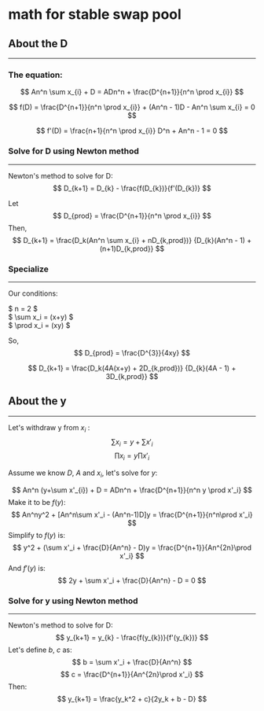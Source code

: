 
# math for stable swap pool
## About the D
---

### The equation: 

$$ 
An^n \sum x_{i} + D = ADn^n + \frac{D^{n+1}}{n^n \prod x_{i}} 
$$

$$
f(D) = \frac{D^{n+1}}{n^n \prod x_{i}} + (An^n - 1)D - An^n \sum x_{i} = 0
$$

$$
f'(D) = \frac{n+1}{n^n \prod x_{i}} D^n + An^n - 1 = 0
$$

### Solve for D using Newton method
---
  
Newton's method to solve for D:
$$
D_{k+1} = D_{k} - \frac{f(D_{k})}{f'(D_{k})}
$$


Let 
$$
D_{prod} = \frac{D^{n+1}}{n^n \prod x_{i}} 
$$
Then,
$$
D_{k+1} = \frac{D_k(An^n \sum x_{i} + nD_{k,prod})} {D_{k}(An^n - 1) + (n+1)D_{k,prod}}
$$

### Specialize 
---
Our conditions: 

$ n = 2 $   
$ \sum x_i = (x+y) $  
$ \prod x_i = (xy) $  

So, 
$$
D_{prod} = \frac{D^{3}}{4xy} 
$$

$$
D_{k+1} = \frac{D_k(4A(x+y) + 2D_{k,prod})} {D_{k}(4A - 1) + 3D_{k,prod}}
$$

## About the y
---
Let's withdraw y from $x_i$ :
$$
\sum x_i = y + \sum x'_i  
$$
$$
\prod x_i = y \prod x'_i
$$

Assume we know $D$, $A$ and $x_i$, let's solve for $y$:

$$ 
An^n (y+\sum x'_{i}) + D = ADn^n + \frac{D^{n+1}}{n^n y \prod x'_i} 
$$
Make it to be $f(y)$:
$$
An^ny^2 + [An^n\sum x'_i - (An^n-1)D]y = \frac{D^{n+1}}{n^n\prod x'_i}
$$
Simplify to $f(y)$ is:
$$
y^2 + (\sum x'_i + \frac{D}{An^n} - D)y = \frac{D^{n+1}}{An^{2n}\prod x'_i}
$$
And $f'(y)$ is:
$$
2y + \sum x'_i + \frac{D}{An^n} - D = 0
$$

### Solve for y using Newton method
---
  
Newton's method to solve for D:
$$
y_{k+1} = y_{k} - \frac{f(y_{k})}{f'(y_{k})}
$$
Let's define $b$, $c$ as:
$$
b = \sum x'_i + \frac{D}{An^n}
$$
$$
c = \frac{D^{n+1}}{An^{2n}\prod x'_i}
$$
Then:
$$
y_{k+1} = \frac{y_k^2 + c}{2y_k + b - D}
$$